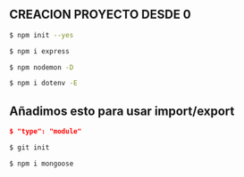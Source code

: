 ## CREACION PROYECTO DESDE 0

```bash
$ npm init --yes
```

```bash
$ npm i express
```

```bash
$ npm nodemon -D
```

```bash
$ npm i dotenv -E
```

## Añadimos esto para usar import/export

```json
$ "type": "module"
```

```bash
$ git init
```

```bash
$ npm i mongoose
```
